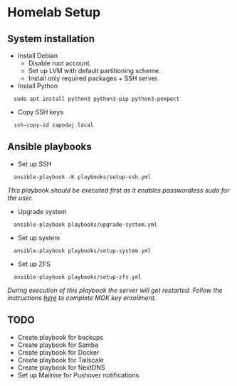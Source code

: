 # Homelab Setup

## System installation
* Install Debian
  * Disable root account.
  * Set up LVM with default partitioning scheme.
  * Install only required packages + SSH server.
* Install Python
```shell
  sudo apt install python3 python3-pip python3-pexpect
```
* Copy SSH keys
```shell
  ssh-copy-id zapodaj.local
```

## Ansible playbooks
* Set up SSH
```shell
  ansible-playbook -K playbooks/setup-ssh.yml
```
*This playbook should be executed first as it enables passwordless sudo for the user.*
* Upgrade system
```shell
  ansible-playbook playbooks/upgrade-system.yml
```
* Set up system
```shell
  ansible-playbook playbooks/setup-system.yml
```
* Set up ZFS
```shell
  ansible-playbook playbooks/setup-zfs.yml
```
*During execution of this playbook the server will get restarted. Follow the instructions [here](https://github.com/dell/dkms#secure-boot) to complete MOK key enrollment.*

## TODO
* Create playbook for backups
* Create playbook for Samba
* Create playbook for Docker
* Create playbook for Tailscale
* Create playbook for NextDNS
* Set up Mailrise for Pushover notifications
